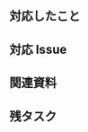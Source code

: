 ## 対応したこと <!-- 対応したことを箇条書きでわかりやすく -->


## 対応 Issue <!-- 該当するIssueを貼り付ける -->


## 関連資料 <!-- 対応する中で参考にしたWebサイトがあれば、何の対応に対して参考にしたか明記しながら、URLを貼る -->


## 残タスク <!-- 対応しきれなかった部分、自分では実装できない部分をchecklistで箇条書き -->

